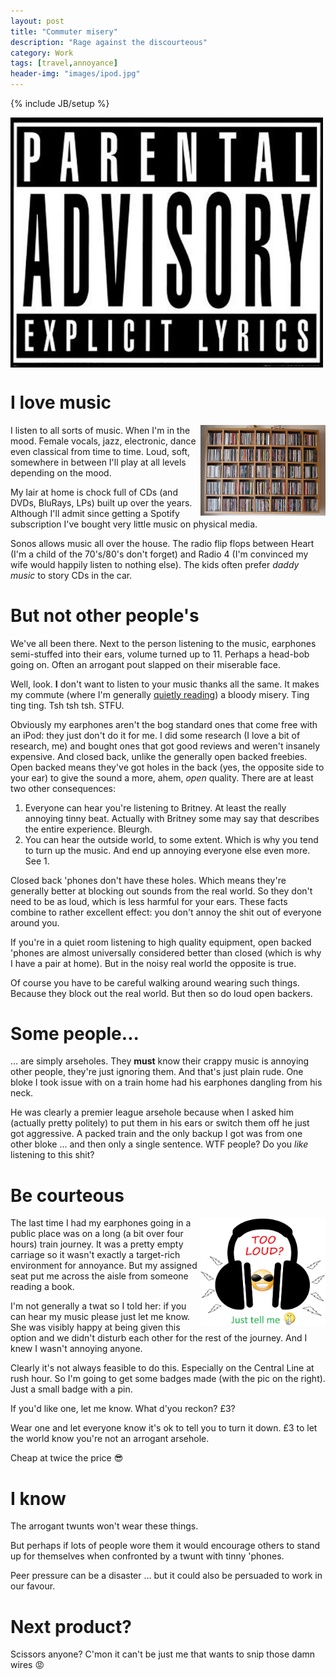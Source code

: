 ```yaml
---
layout: post
title: "Commuter misery"
description: "Rage against the discourteous"
category: Work
tags: [travel,annoyance]
header-img: "images/ipod.jpg"
---
```

{% include JB/setup %}

<img src="/images/explicit.jpg" align="center" title="You've been warned" width="500px">

# I love music

<img src="/images/CD%20Rack.jpg" align="right" title="Not mine.  But similar." width="200px">

I listen to all sorts of music.  When I'm in the mood.  Female vocals, jazz, electronic, dance even classical from time to time.  Loud, soft, somewhere in between I'll play at all levels depending on the mood.

My lair at home is chock full of CDs (and DVDs, BluRays, LPs) built up over the years.  Although I'll admit since getting a Spotify subscription I've bought very little music on physical media.

Sonos allows music all over the house.  The radio flip flops between Heart (I'm a child of the 70's/80's don't forget) and Radio 4 (I'm convinced my wife would happily listen to nothing else).  The kids often prefer *daddy music* to story CDs in the car.

# But not other people's

We've all been there.  Next to the person listening to the music, earphones semi-stuffed into their ears, volume turned up to 11.  Perhaps a head-bob going on.  Often an arrogant pout slapped on their miserable face.

Well, look.  **I** don't want to listen to your music thanks all the same.  It makes my commute (where I'm generally [quietly reading](/learning/2015/02/01/bookworm/)) a bloody misery.  Ting ting ting.  Tsh tsh tsh.  STFU.

Obviously my earphones aren't the bog standard ones that come free with an iPod: they just don't do it for me.  I did some research (I love a bit of research, me) and bought ones that got good reviews and weren't insanely expensive.  And closed back, unlike the generally open backed freebies.  Open backed means they've got holes in the back (yes, the opposite side to your ear) to give the sound a more, ahem, *open* quality.  There are at least two other consequences:

1. Everyone can hear you're listening to Britney.  At least the really annoying tinny beat.  Actually with Britney some may say that describes the entire experience.  Bleurgh.
2. You can hear the outside world, to some extent.  Which is why you tend to turn up the music.  And end up annoying everyone else even more.  See 1.

Closed back 'phones don't have these holes.  Which means they're generally better at blocking out sounds from the real world.  So they don't need to be as loud, which is less harmful for your ears.  These facts combine to rather excellent effect: you don't annoy the shit out of everyone around you.

If you're in a quiet room listening to high quality equipment, open backed 'phones are almost universally considered better than closed (which is why I have a pair at home).  But in the noisy real world the opposite is true.

Of course you have to be careful walking around wearing such things.  Because they block out the real world.  But then so do loud open backers.

# Some people...

... are simply arseholes.  They **must** know their crappy music is annoying other people, they're just ignoring them.  And that's just plain rude.  One bloke I took issue with on a train home had his earphones dangling from his neck.

He was clearly a premier league arsehole because when I asked him (actually pretty politely) to put them in his ears or switch them off he just got aggressive.  A packed train and the only backup I got was from one other bloke ... and then only a single sentence.  WTF people?  Do you *like* listening to this shit?

# Be courteous

<img src="/images/shh%20badge.png" align="right" title="Advertise you're not an arse" width="200px">

The last time I had my earphones going in a public place was on a long (a bit over four hours) train journey.  It was a pretty empty carriage so it wasn't exactly a target-rich environment for annoyance.  But my assigned seat put me across the aisle from someone reading a book.

I'm not generally a twat so I told her: if you can hear my music please just let me know.  She was visibly happy at being given this option and we didn't disturb each other for the rest of the journey.  And I knew I wasn't annoying anyone.

Clearly it's not always feasible to do this.  Especially on the Central Line at rush hour.  So I'm going to get some badges made (with the pic on the right).  Just a small badge with a pin.

If you'd like one, let me know.  What d'you reckon?  £3?

Wear one and let everyone know it's ok to tell you to turn it down.  £3 to let the world know you're not an arrogant arsehole.

Cheap at twice the price :sunglasses:

# I know

The arrogant twunts won't wear these things.

But perhaps if lots of people wore them it would encourage others to stand up for themselves when confronted by a twunt with tinny 'phones.

Peer pressure can be a disaster ... but it could also be persuaded to work in our favour.

# Next product?

Scissors anyone?  C'mon it can't be just me that wants to snip those damn wires :rage:
